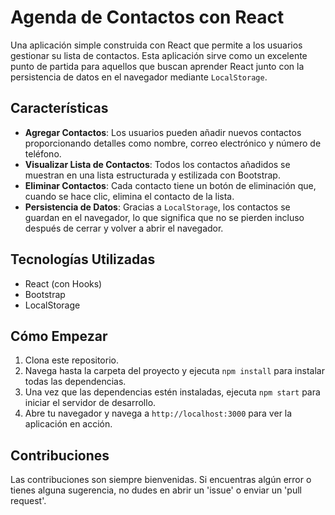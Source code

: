 # Agenda de Contactos con React

Una aplicación simple construida con React que permite a los usuarios gestionar su lista de contactos. Esta aplicación sirve como un excelente punto de partida para aquellos que buscan aprender React junto con la persistencia de datos en el navegador mediante `LocalStorage`.

## Características

- **Agregar Contactos**: Los usuarios pueden añadir nuevos contactos proporcionando detalles como nombre, correo electrónico y número de teléfono.
- **Visualizar Lista de Contactos**: Todos los contactos añadidos se muestran en una lista estructurada y estilizada con Bootstrap.
- **Eliminar Contactos**: Cada contacto tiene un botón de eliminación que, cuando se hace clic, elimina el contacto de la lista.
- **Persistencia de Datos**: Gracias a `LocalStorage`, los contactos se guardan en el navegador, lo que significa que no se pierden incluso después de cerrar y volver a abrir el navegador.

## Tecnologías Utilizadas

- React (con Hooks)
- Bootstrap
- LocalStorage

## Cómo Empezar

1. Clona este repositorio.
2. Navega hasta la carpeta del proyecto y ejecuta `npm install` para instalar todas las dependencias.
3. Una vez que las dependencias estén instaladas, ejecuta `npm start` para iniciar el servidor de desarrollo.
4. Abre tu navegador y navega a `http://localhost:3000` para ver la aplicación en acción.

## Contribuciones

Las contribuciones son siempre bienvenidas. Si encuentras algún error o tienes alguna sugerencia, no dudes en abrir un 'issue' o enviar un 'pull request'.

